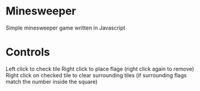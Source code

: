 # Minesweeper

Simple minesweeper game written in Javascript

# Controls

Left click to check tile
Right click to place flage (right click again to remove)
Right click on checked tile to clear surrounding tiles (if surrounding flags match the number inside the square)

